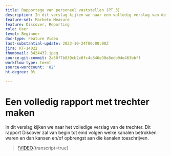 ```yaml
---
title: Rapportage van personeel vaststellen (PT.3)
description: In dit verslag kijken we naar een volledig verslag van de trechter. Dit rapport Discover zal van begin tot eind volgen welke kanalen betrokken waren en dan kansen en/of opbrengst aan die kanalen toeschrijven.
feature-set: Marketo Measure
feature: Discover, Reporting
role: User
level: Beginner
doc-type: Feature Video
last-substantial-update: 2023-10-24T00:00:00Z
jira: KT-14022
thumbnail: 3424432.jpeg
source-git-commit: 2a50f7b839cb2e0fc4c846e38e8ecb04e463bbff
workflow-type: tm+mt
source-wordcount: '82'
ht-degree: 0%

---
```



# Een volledig rapport met trechter maken

In dit verslag kijken we naar het volledige verslag van de trechter. Dit rapport Discover zal van begin tot eind volgen welke kanalen betrokken waren en dan kansen en/of opbrengst aan die kanalen toeschrijven.

>[!VIDEO](https://video.tv.adobe.com/v/3443757/?learn=on&captions=dut){transcript=true}
